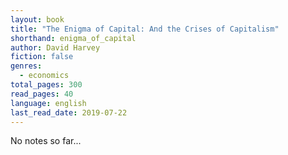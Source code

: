 ```yaml
---
layout: book
title: "The Enigma of Capital: And the Crises of Capitalism"
shorthand: enigma_of_capital
author: David Harvey
fiction: false
genres:
  - economics
total_pages: 300
read_pages: 40
language: english
last_read_date: 2019-07-22
---
```

No notes so far...
